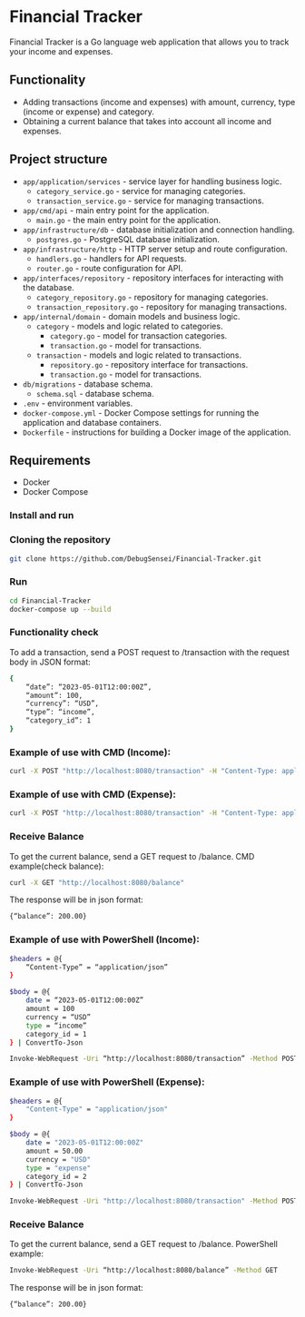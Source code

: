 # Financial Tracker

Financial Tracker is a Go language web application that allows you to track your income and expenses.

## Functionality

- Adding transactions (income and expenses) with amount, currency, type (income or expense) and category.
- Obtaining a current balance that takes into account all income and expenses.

## Project structure

- `app/application/services` - service layer for handling business logic.
  - `category_service.go` - service for managing categories.
  - `transaction_service.go` - service for managing transactions.
- `app/cmd/api` - main entry point for the application.
  - `main.go` - the main entry point for the application.
- `app/infrastructure/db` - database initialization and connection handling.
  - `postgres.go` - PostgreSQL database initialization.
- `app/infrastructure/http` - HTTP server setup and route configuration.
  - `handlers.go` - handlers for API requests.
  - `router.go` - route configuration for API.
- `app/interfaces/repository` - repository interfaces for interacting with the database.
  - `category_repository.go` - repository for managing categories.
  - `transaction_repository.go` - repository for managing transactions.
- `app/internal/domain` - domain models and business logic.
  - `category` - models and logic related to categories.
    - `category.go` - model for transaction categories.
    - `transaction.go` - model for transactions.
  - `transaction` - models and logic related to transactions.
    - `repository.go` - repository interface for transactions.
    - `transaction.go` - model for transactions.
- `db/migrations` - database schema.
  - `schema.sql` - database schema.
- `.env` - environment variables.
- `docker-compose.yml` - Docker Compose settings for running the application and database containers.
- `Dockerfile` - instructions for building a Docker image of the application.

## Requirements

- Docker
- Docker Compose

### Install and run

### Cloning the repository
```bash
git clone https://github.com/DebugSensei/Financial-Tracker.git
```
### Run
```bash
cd Financial-Tracker
docker-compose up --build
```
### Functionality check
To add a transaction, send a POST request to /transaction with the request body in JSON format:
```bash
{
    “date”: “2023-05-01T12:00:00Z”,
    “amount”: 100,
    “currency”: “USD”,
    “type”: “income”,
    “category_id”: 1
}
```
### Example of use with CMD (Income):
```bash
curl -X POST "http://localhost:8080/transaction" -H "Content-Type: application/json" -d "{ \"date\": \"2024-05-01T12:19:18Z\", \"amount\": 100, \"currency\": \"USD\", \"type\": \"income\", \"category_id\": 1 }"
```
### Example of use with CMD (Expense):
```bash
curl -X POST "http://localhost:8080/transaction" -H "Content-Type: application/json" -d "{ \"date\": \"2024-05-01T12:00:00Z\", \"amount\": 50.00, \"currency\": \"USD\", \"type\": \"expense\", \"category_id\": 2 }"
```
### Receive Balance
To get the current balance, send a GET request to /balance.
CMD example(check balance):
```bash
curl -X GET "http://localhost:8080/balance"
```
The response will be in json format:
```bash
{“balance”: 200.00}
```

### Example of use with PowerShell (Income):
```bash
$headers = @{
    “Content-Type” = “application/json”
}

$body = @{
    date = “2023-05-01T12:00:00Z”
    amount = 100
    currency = “USD”
    type = “income”
    category_id = 1
} | ConvertTo-Json

Invoke-WebRequest -Uri “http://localhost:8080/transaction” -Method POST -Headers $headers -Body $body
```
### Example of use with PowerShell (Expense):
```bash
$headers = @{
    "Content-Type" = "application/json"
}

$body = @{
    date = "2023-05-01T12:00:00Z"
    amount = 50.00
    currency = "USD"
    type = "expense"
    category_id = 2
} | ConvertTo-Json

Invoke-WebRequest -Uri "http://localhost:8080/transaction" -Method POST -Headers $headers -Body $body
```

### Receive Balance
To get the current balance, send a GET request to /balance.
PowerShell example:
```bash
Invoke-WebRequest -Uri “http://localhost:8080/balance” -Method GET
```
The response will be in json format:
```bash
{“balance”: 200.00}
```

